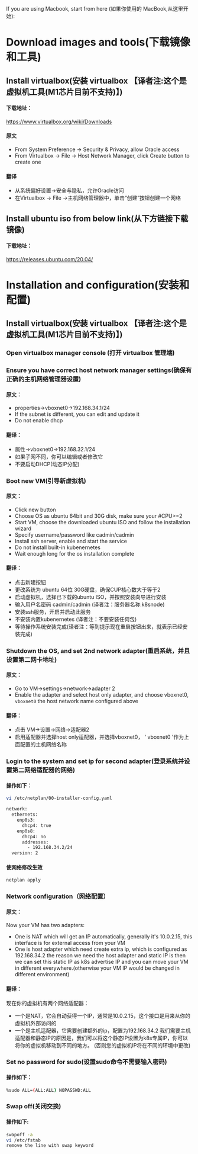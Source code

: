 If you are using Macbook, start from here
(如果你使用的 MacBook,从这里开始):

# Download images and tools(下载镜像和工具)

## Install virtualbox(安装 virtualbox 【译者注:这个是虚拟机工具(M1芯片目前不支持)】)

#### 下载地址：
https://www.virtualbox.org/wiki/Downloads

#### 原文
- From System Preference -> Security & Privacy, allow Oracle access
- From Virtualbox -> File -> Host Network Manager, click Create button to create one
#### 翻译
- 从系统偏好设置->安全与隐私，允许Oracle访问
- 在Virtualbox -> File ->主机网络管理器中，单击“创建”按钮创建一个网络

## Install ubuntu iso from below link(从下方链接下载镜像)
#### 下载地址：
https://releases.ubuntu.com/20.04/

# Installation and configuration(安装和配置)

## Install virtualbox(安装 virtualbox 【译者注:这个是虚拟机工具(M1芯片目前不支持)】)

### Open virtualbox manager console (打开 virtualbox 管理端)

### Ensure you have correct host network manager settings(确保有正确的主机网络管理器设置)

#### 原文：
- properties->vboxnet0->192.168.34.1/24
- If the subnet is different, you can edit and update it
- Do not enable dhcp
#### 翻译：
- 属性->vboxnet0->192.168.32.1/24
- 如果子网不同，你可以编辑或者修改它
- 不要启动DHCP(动态IP分配)

### Boot new VM(引导新虚拟机)

#### 原文：
- Click new button
- Choose OS as ubuntu 64bit and 30G disk, make sure your #CPU>=2
- Start VM, choose the downloaded ubuntu ISO and follow the installation wizard
- Specify username/password like cadmin/cadmin
- Install ssh server, enable and start the service
- Do not install built-in kubenernetes
- Wait enough long for the os installation complete
#### 翻译：
- 点击新建按钮
- 更改系统为 ubuntu 64位 30G硬盘，确保CUP核心数大于等于2
- 启动虚拟机，选择已下载的ubuntu ISO，并按照安装向导进行安装
- 输入用户名密码 cadmin/cadmin (译者注：服务器名称:k8snode)
- 安装ssh服务，开启并启动此服务
- 不安装内置kubenernetes (译者注：不要安装任何包)
- 等待操作系统安装完成(译者注：等到提示现在重启按钮出来，就表示已经安装完成)

### Shutdown the OS, and set 2nd network adapter(重启系统，并且设置第二网卡地址)

#### 原文：
- Go to VM->settings->network->adapter 2
- Enable the adapter and select host only adapter, and choose vboxnet0, `vboxnet0` the host network name configured above
#### 翻译：
- 点击 VM->设置->网络->适配器2
- 启用适配器并选择host only适配器，并选择vboxnet0， ' vboxnet0 '作为上面配置的主机网络名称

### Login to the system and set ip for second adapter(登录系统并设置第二网络适配器的网络)

#### 操作如下：
```sh
vi /etc/netplan/00-installer-config.yaml

network:
  ethernets:
    enp0s3:
      dhcp4: true
    enp0s8:
      dhcp4: no
      addresses:
        - 192.168.34.2/24
  version: 2
```

#### 使网络修改生效
```sh
netplan apply
```

### Network configuration（网络配置）

#### 原文：
Now your VM has two adapters:

- One is NAT which will get an IP automatically, generally it's 10.0.2.15, this interface is for external access 
  from your VM
- One is host adapter which need create extra ip, which is configured as 192.168.34.2
  the reason we need the host adapter and static IP is then we can set this static IP 
  as k8s advertise IP and you can move your VM in different everywhere.(otherwise your VM IP would be changed 
  in different environment)
#### 翻译：
现在你的虚拟机有两个网络适配器：

- 一个是NAT，它会自动获得一个IP，通常是10.0.2.15，这个接口是用来从你的虚拟机外部访问的
- 一个是主机适配器，它需要创建额外的ip，配置为192.168.34.2
我们需要主机适配器和静态IP的原因是，我们可以将这个静态IP设置为k8s专属IP，你可以将你的虚拟机移动到不同的地方。
(否则您的虚拟机IP将在不同的环境中更改)

### Set no password for sudo(设置sudo命令不需要输入密码)
#### 操作如下：
```sh
%sudo ALL=(ALL:ALL) NOPASSWD:ALL
```

### Swap off(关闭交换)
#### 操作如下:
```sh
swapoff -a
vi /etc/fstab
remove the line with swap keyword
```
